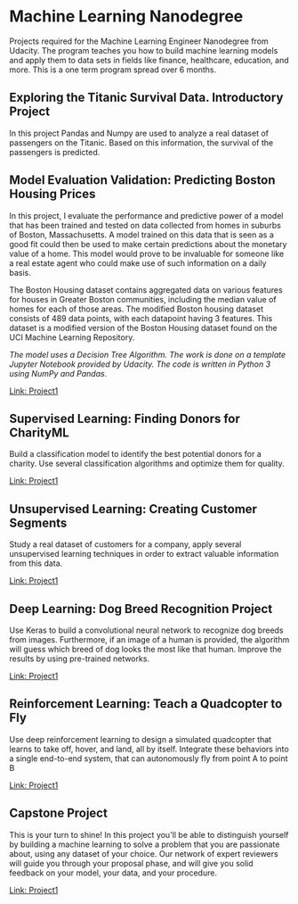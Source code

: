 # Machine Learning Nanodegree

Projects required for the Machine Learning Engineer Nanodegree from Udacity. The program teaches you how to build machine learning models and apply them to data sets in fields like finance, healthcare, education, and more. This is a one term program spread over 6 months. 

## Exploring the Titanic Survival Data. Introductory Project

In this project Pandas and Numpy are used to analyze a real dataset of passengers on the Titanic. Based on this information, the survival of the passengers is predicted.

## Model Evaluation Validation: Predicting Boston Housing Prices

In this project, I evaluate the performance and predictive power of a model that has been trained and tested on data collected from homes in suburbs of Boston, Massachusetts. A model trained on this data that is seen as a good fit could then be used to make certain predictions about the monetary value of a home. This model would prove to be invaluable for someone like a real estate agent who could make use of such information on a daily basis.

The Boston Housing dataset contains aggregated data on various features for houses in Greater Boston communities, including the median value of homes for each of those areas. The modified Boston housing dataset consists of 489 data points, with each datapoint having 3 features. This dataset is a modified version of the Boston Housing dataset found on the UCI Machine Learning Repository.

_The model uses a Decision Tree Algorithm. The work is done on a template Jupyter Notebook provided by Udacity. The code is written in Python 3 using NumPy and Pandas._

[Link: Project1](http://htmlpreview.github.io/?https://github.com/SolanaO/mlen_udacity/blob/master/mlen.P1.bostonHousing.html)


## Supervised Learning: Finding Donors for CharityML

Build a classification model to identify the best potential donors for a charity. Use several classification algorithms and optimize them for quality.

[Link: Project1](http://htmlpreview.github.io/?https://github.com/SolanaO/mlen_udacity/blob/master/mlen.P1.bostonHousing.html)

## Unsupervised Learning: Creating Customer Segments

Study a real dataset of customers for a company, apply several unsupervised learning techniques in order to extract valuable information from this data.

[Link: Project1](http://htmlpreview.github.io/?https://github.com/SolanaO/mlen_udacity/blob/master/mlen.P1.bostonHousing.html)

## Deep Learning: Dog Breed Recognition Project

Use Keras to build a convolutional neural network to recognize dog breeds from images. Furthermore, if an image of a human is provided, the algorithm will guess which breed of dog looks the most like that human. Improve the results by using pre-trained networks.

[Link: Project1](http://htmlpreview.github.io/?https://github.com/SolanaO/mlen_udacity/blob/master/mlen.P1.bostonHousing.html)

## Reinforcement Learning: Teach a Quadcopter to Fly

Use deep reinforcement learning to design a simulated quadcopter that learns to take off, hover, and land, all by itself. Integrate these behaviors into a single end-to-end system, that can autonomously fly from point A to point B

[Link: Project1](http://htmlpreview.github.io/?https://github.com/SolanaO/mlen_udacity/blob/master/mlen.P1.bostonHousing.html)

## Capstone Project

This is your turn to shine! In this project you'll be able to distinguish yourself by building a machine learning to solve a problem that you are passionate about, using any dataset of your choice. Our network of expert reviewers will guide you through your proposal phase, and will give you solid feedback on your model, your data, and your procedure.

[Link: Project1](http://htmlpreview.github.io/?https://github.com/SolanaO/mlen_udacity/blob/master/mlen.P1.bostonHousing.html)




